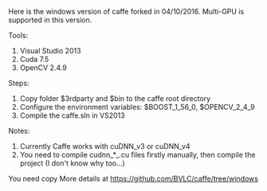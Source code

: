 Here is the windows version of caffe forked in 04/10/2016. Multi-GPU is
supported in this version.

Tools:
1. Visual Studio 2013
2. Cuda 7.5
3. OpenCV 2.4.9

Steps:
1. Copy folder \$3rdparty and \$bin to the caffe root directory
2. Configure the environment variables: \$BOOST_1_56_0, \$OPENCV_2_4_9
3. Compile the caffe.sln in VS2013

Notes:
1. Currently Caffe works with cuDNN_v3 or cuDNN_v4
2. You need to compile cudnn_*_.cu files firstly manually, then compile the project (I don't know why too...)

You need copy 
More details at https://github.com/BVLC/caffe/tree/windows